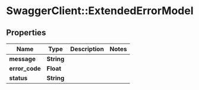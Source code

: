 # SwaggerClient::ExtendedErrorModel

## Properties
Name | Type | Description | Notes
------------ | ------------- | ------------- | -------------
**message** | **String** |  | 
**error_code** | **Float** |  | 
**status** | **String** |  | 


